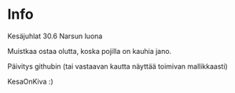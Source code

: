 Info
=======

Kesäjuhlat 30.6 Narsun luona

Muistkaa ostaa olutta, koska pojilla on kauhia jano. 

Päivitys githubin (tai vastaavan kautta näyttää toimivan mallikkaasti) 

[](https://www.youtube.com/watch?v=wJPah21kVZ0)

KesaOnKiva :)
